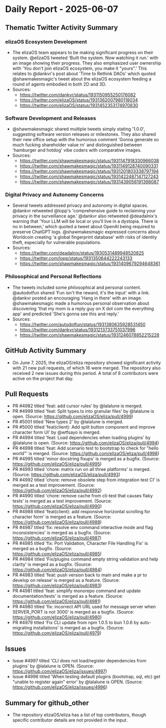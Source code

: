 # Daily Report - 2025-06-07

## Thematic Twitter Activity Summary

### elizaOS Ecosystem Development
- The elizaOS team appears to be making significant progress on their system. @elizaOS tweeted 'Built the system. Now watching it run.' with an image showing their progress. They also emphasized user ownership with 'You don't join elizaOS ecosystem, you make it "yours".' This relates to @dankvr's post about 'Time to Rethink DAOs' which quoted @shawmakesmagic's tweet about the elizaOS ecosystem feeding a round of agents embodied in both 2D and 3D.
- Sources:
  - https://twitter.com/dankvr/status/1931150955250176082
  - https://twitter.com/elizaOS/status/1931362007980118034
  - https://twitter.com/elizaOS/status/1931452353174970830

### Software Development and Releases
- @shawmakesmagic shared multiple tweets simply stating '1.0.0', suggesting software version releases or milestones. They also shared their new office setup with the humorous comment 'Gonna generate so much fucking shareholder value rn' and distinguished between 'hamburger and hotdog' vibe coders with comparative images.
- Sources:
  - https://twitter.com/shawmakesmagic/status/1931147918330966038
  - https://twitter.com/shawmakesmagic/status/1931149128740090331
  - https://twitter.com/shawmakesmagic/status/1931201803338797194
  - https://twitter.com/shawmakesmagic/status/1931422487147127243
  - https://twitter.com/shawmakesmagic/status/1931439056191398087

### Digital Privacy and Autonomy Concerns
- Several tweets addressed privacy and autonomy in digital spaces. @dankvr retweeted @lopp's 'comprehensive guide to reclaiming your privacy in the surveillance age.' @dankvr also retweeted @deadalnix's warning that 'Your LLM will be local or you'll live in a dystopia. There is no in between,' which quoted a tweet about OpenAI being required to preserve ChatGPT logs. @shawmakesmagic expressed concerns about Worldcoin creating 'a global fingerprint database' with risks of identity theft, especially for vulnerable populations.
- Sources:
  - https://twitter.com/deadalnix/status/1930531489948520825
  - https://twitter.com/lopp/status/1931350644222243133
  - https://twitter.com/shawmakesmagic/status/1931409679294648361

### Philosophical and Personal Reflections
- The tweets included some philosophical and personal content. @autodotfun shared 'Fun isn't the reward, it's the input' with a link. @dankvr posted an encouraging 'Hang in there' with an image. @shawmakesmagic made a humorous personal observation about discovering 'that my mom is a reply guy on X dot com the everything app' and predicted 'She's gonna see this and reply.'
- Sources:
  - https://twitter.com/autodotfun/status/1931380635928531450
  - https://twitter.com/dankvr/status/1931213733751037996
  - https://twitter.com/shawmakesmagic/status/1931246078852215228

## GitHub Activity Summary
- On June 7, 2025, the elizaOS/eliza repository showed significant activity with 21 new pull requests, of which 16 were merged. The repository also received 2 new issues during this period. A total of 8 contributors were active on the project that day.

## Pull Requests
- PR #4982 titled 'feat: add cursor rules' by @lalalune is merged.
- PR #4999 titled 'feat: Split types.ts into granular files' by @lalalune is open. (Source: https://github.com/elizaOS/eliza/pull/4999)
- PR #5001 titled 'New types 2' by @lalalune is merged.
- PR #5000 titled 'feat(client): Add split button component and improve character form UI' by @wtfsayo is merged.
- PR #4994 titled 'feat: Load dependencies when loading plugins' by @lalalune is open. (Source: https://github.com/elizaOS/eliza/pull/4994)
- PR #4998 titled 'feat: Add scenario test to bootstrap to check for "hello world"' is merged. (Source: https://github.com/elizaOS/eliza/pull/4998)
- PR #4995 titled 'minor docstring fixups' is merged as a bugfix. (Source: https://github.com/elizaOS/eliza/pull/4995)
- PR #4993 titled 'chore: matrix run on all three platforms' is merged. (Source: https://github.com/elizaOS/eliza/pull/4993)
- PR #4992 titled 'chore: remove obsolete step from integration test CI' is merged as a test improvement. (Source: https://github.com/elizaOS/eliza/pull/4992)
- PR #4990 titled 'chore: remove cache from cli-test that causes flaky tests' is merged as a test improvement. (Source: https://github.com/elizaOS/eliza/pull/4990)
- PR #4988 titled 'feat(client): add responsive horizontal scrolling for character form' is merged as a feature. (Source: https://github.com/elizaOS/eliza/pull/4988)
- PR #4987 titled 'fix: resolve env command interactive mode and flag inconsistencies' is merged as a bugfix. (Source: https://github.com/elizaOS/eliza/pull/4987)
- PR #4985 titled 'fix: Port Validation, Character File Handling Fix' is merged as a bugfix. (Source: https://github.com/elizaOS/eliza/pull/4985)
- PR #4984 titled 'Fix/plugins command empty string validation and help clarity' is merged as a bugfix. (Source: https://github.com/elizaOS/eliza/pull/4984)
- PR #4983 titled 'feat: push version back to main and make a pr to develop on release' is merged as a feature. (Source: https://github.com/elizaOS/eliza/pull/4983)
- PR #4981 titled 'feat: simplify monorepo command and update documentation/tests' is merged as a feature. (Source: https://github.com/elizaOS/eliza/pull/4981)
- PR #4980 titled 'fix: incorrect API URL used for message server when SERVER_PORT is not 3000' is merged as a bugfix. (Source: https://github.com/elizaOS/eliza/pull/4980)
- PR #4979 titled 'Fix CLI update from npm 1.0.5 to bun 1.0.6 by auto-migrating installations' is merged as a bugfix. (Source: https://github.com/elizaOS/eliza/pull/4979)

## Issues
- Issue #4997 titled 'CLI does not load/register dependencies from plugins' by @lalalune is OPEN. (Source: https://github.com/elizaOS/eliza/issues/4997)
- Issue #4996 titled 'When testing default plugins (bootstrap, sql, etc) get "unable to register again" error' by @lalalune is OPEN. (Source: https://github.com/elizaOS/eliza/issues/4996)

## Summary for github_other
- The repository elizaOS/eliza has a list of top contributors, though specific contributor details are not provided in the input.